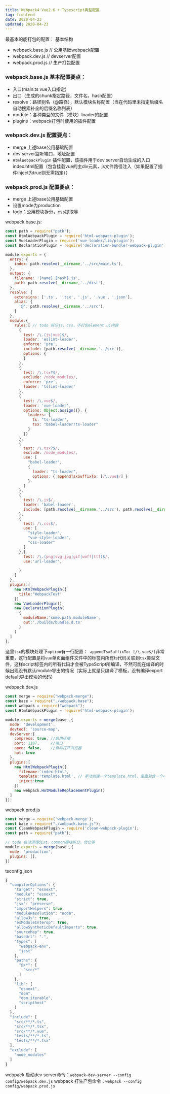 ```yaml
---
title: Webpack4 Vue2.6 + Typescript典型配置
tag: frontend
date: 2020-04-23
updated: 2020-04-23
---
```


最基本的能打包的配置：
基本结构
* webpack.base.js // 公用基础webpack配置
* webpack.dev.js // devserver配置
* webpack.prod.js // 生产打包配置

### webpack.base.js 基本配置要点：
* 入口(main.ts vue入口指定)
* 出口（生成的chunk指定路径，文件名，hash配置）
* resolve：路径别名（@路径），默认模块名称配置（当在代码里未指定后缀名自动搜索补全的后缀名称列表）
* module：各种类型的文件（模块）loader的配置
* plugins：webpack打包时使用的插件配置

### webpack.dev.js 配置要点：
* merge 上述base公用基础配置
* dev server监听端口，地址配置
* `HtmlWebpackPlugin` 插件配置，该插件用于dev server自动生成的入口index.html配置（包含挂载vue的主div元素，js文件路径注入（如果配置了插件inject为true则无需指定））

### webpack.prod.js 配置要点：
* merge 上述base公用基础配置
* 设置mode为production
* todo：公用模块拆分，css提取等

<!-- more -->

webpack.base.js:
```javascript
const path = require("path");
const HtmlWebpackPlugin = require('html-webpack-plugin');
const VueLoaderPlugin = require('vue-loader/lib/plugin');
const DeclarationPlugin = require('declaration-bundler-webpack-plugin');

module.exports = {
  entry: {
    index: path.resolve(__dirname,'../src/main.ts'),
  },
  output: {
    filename: '[name].[hash].js',
    path: path.resolve(__dirname,'../dist'),
  },
  resolve: {
    extensions: ['.ts', '.tsx', '.js', '.vue', '.json'],
    alias: {
      '@': path.resolve(__dirname,'../src'),
    }
  },
  module:{
    rules:[ // todo 拆分js，css，不打包element ui内容
      {
        test: /\.(js|vue)$/,
        loader: 'eslint-loader',
        enforce: 'pre',
        include: [path.resolve(__dirname,'../src')],
        options: {
        }
      },
      {
        test: /\.tsx?$/,
        exclude: /node_modules/,
        enforce: 'pre',
        loader: 'tslint-loader'
      },
      {
        test: /\.vue$/,
        loader: 'vue-loader',
        options: Object.assign({}, {
          loaders: {
            ts: "ts-loader",
            tsx: "babel-loader!ts-loader"
          }
        })
      },
      {
        test: /\.tsx?$/,
        exclude: /node_modules/,
        use: [
          "babel-loader",
          {
            loader: "ts-loader",
            options: { appendTsxSuffixTo: [/\.vue$/] }
          }
        ]
      },
      {
        test: /\.js$/,
        loader: 'babel-loader',
        include: [path.resolve(__dirname,'../src'), path.resolve(__dirname,'../src')]
      },
      {
        test: /\.css$/,
        use: [
          "style-loader",
          "vue-style-loader",
          "css-loader"
        ]
      },{
        test: /\.(png|svg|jpg|gif|woff|ttf)$/,
        use:'url-loader',

      }
    ]
  },
  plugins:[
    new HtmlWebpackPlugin({
      title:'WebpackTest'
    }),
    new VueLoaderPlugin(),
    new DeclarationPlugin(
      {
        moduleName:'some.path.moduleName',
        out:'./builds/bundle.d.ts'
      }
    )
  ]
};

```

这里`tsx`的模块处理下`option`有一行配置：` appendTsxSuffixTo: [/\.vue$/]`非常重要，这行配置是将`vue`单页面组件文件中的<script lang="ts"></script>标签内所有ts代码关联到`tsx`类型文件，这样script标签内的所有代码才会被TypeScript所编译，不然可能在编译的时候出现没有默认module导出的情况（实际上就是只编译了模板，没有编译export default导出模块的代码）

webpack.dev.js

```javascript
const merge = require("webpack-merge");
const base = require("./webpack.base");
const webpack = require("webpack");
const HtmlWebpackPlugin = require('html-webpack-plugin');

module.exports = merge(base ,{
  mode: 'development',
  devtool: 'source-map',
  devServer:{
    compress: true, //启用压缩
    port: 1207,     //端口
    open: false,    //自动打开浏览器
    hot: true
  },
  plugins:[
    new HtmlWebpackPlugin({
      filename:'index.html',
      template:'template.html', // 手动创建一个template.html，里面包含一个<div id="app"></div>元素即可，更多配置可看插件文档
      inject:true
    }),
    new webpack.HotModuleReplacementPlugin()
  ]
});

```

webpack.prod.js
```javascript
const merge = require('webpack-merge');
const base = require("./webpack.base.js");
const CleanWebpackPlugin = require('clean-webpack-plugin');
const path = require("path");

// todo 自动清理dist，common模块拆分，优化等
module.exports = merge(base ,{
  mode: 'production',
  plugins: [],
})

```
tsconfig.json
```javascript
{
  "compilerOptions": {
    "target": "esnext",
    "module": "esnext",
    "strict": true,
    "jsx": "preserve",
    "importHelpers": true,
    "moduleResolution": "node",
    "allowJs": true,
    "esModuleInterop": true,
    "allowSyntheticDefaultImports": true,
    "sourceMap": true,
    "baseUrl": ".",
    "types": [
      "webpack-env",
      "jest"
    ],
    "paths": {
      "@/*": [
        "src/*"
      ]
    },
    "lib": [
      "esnext",
      "dom",
      "dom.iterable",
      "scripthost"
    ]
  },
  "include": [
    "src/**/*.ts",
    "src/**/*.tsx",
    "src/**/*.vue",
    "tests/**/*.ts",
    "tests/**/*.tsx"
  ],
  "exclude": [
    "node_modules"
  ]
}
```

webpack 启动dev server命令：`webpack-dev-server --config config/webpack.dev.js`
webpack 打生产包命令：`webpack --config config/webpack.prod.js`